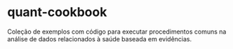 # quant-cookbook
Coleção de exemplos com código para executar procedimentos comuns na análise de dados relacionados à saúde baseada em evidências.
